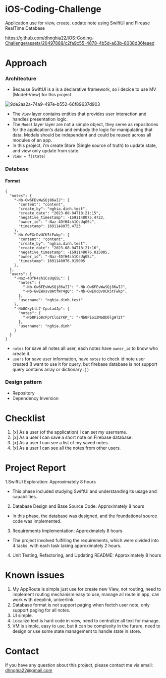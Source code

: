 # iOS-Coding-Challenge

Application use for view, create, update note using SwiftUI and Firease RealTime Database

https://github.com/dhnghia22/iOS-Coding-Challenge/assets/20497888/c2fa9c55-4878-4b5d-a63b-8038d36feaed

# Approach

### Architecture
- Because SwiftUI is a  is a declarative framework, so i decice to use MV (Model-View) for this project

![9de2aa2a-74a9-497e-b552-66f89637d903](https://github.com/dhnghia22/iOS-Coding-Challenge/assets/20497888/85b8bbf2-d40a-4931-b186-319dfe552bc8)

- The `View` layer contains entities that provides user interaction and handles presentation logic.
- The `Model` layer  layer are not a simple object, they serve as repositories for the application's data and embody the logic for manipulating that data. Models should be independent and could be reused across all modules of an app.
- In this project, i'm create Store (Single source of truth) to update state, and view only update from state.
- `View = f(state)`

### Database

#### Format
```
{
  "notes": {
    "-Nb-Gw6FEvWwSQj86wIJ": {
      "content": "content",
      "create_by": "nghia.dinh.test",
      "create_date": "2023-08-04T18:21:15",
      "negative_timestamp": -1691148075.4723,
      "owner_id": "-Naz-4DfH4sh1CsUqGSL",
      "timestamp": 1691148075.4723
    },
    "-Nb-GwEXcDvUCK5tFwkp": {
      "content": "content",
      "create_by": "nghia.dinh.test",
      "create_date": "2023-08-04T18:21:16",
      "negative_timestamp": -1691148076.015005,
      "owner_id": "-Naz-4DfH4sh1CsUqGSL",
      "timestamp": 1691148076.015005
    },
  },
  "users": {
    "-Naz-4DfH4sh1CsUqGSL": {
      "notes": {
        "-Nb-Gw6FEvWwSQj86wII": "-Nb-Gw6FEvWwSQj86wIJ",
        "-Nb-GwEWXsv8AtfWr4gQ": "-Nb-GwEXcDvUCK5tFwkp",
      },
      "username": "nghia.dinh.test"
    },
    "-Nb8OkyLlL7-CputadJp": {
      "notes": {
        "-Nb8Pio0cPpYClo2YKP_": "-Nb8Pio12MaQbOlgHT2T"
      },
      "username": "nghia.dinh"
    }
  }
}
```

- `notes` for save all notes all user, each notes have `owner_id` to know who create it.
- `users` for save user information, have `notes` to check id note user created (I want to use it for query, but firebase database is not support query contains array or dictionary :( )

### Design pattern
- Repository
- Dependency Inversion

# Checklist
1. [x] As a user (of the application) I can set my username.
2. [x] As a user I can save a short note on Firebase database.
3. [x] As a user I can see a list of my saved notes.
4. [x] As a user I can see all the notes from other users.

# Project Report
1.SwiftUI Exploration: Approximately 8 hours
- This phase included studying SwiftUI and understanding its usage and capabilities.
2. Database Design and Base Source Code: Approximately 8 hours
  - In this phase, the database was designed, and the foundational source code was implemented.
3. Requirements Implementation: Approximately 8 hours
 - The project involved fulfilling the requirements, which were divided into 4 tasks, with each task taking approximately 2 hours.
4. Unit Testing, Refactoring, and Updating README: Approximately 8 hours

# Known issues
1. My AppRoute is simple just use for create new View, not routing, need to implement routing mechanism easy to use, manage all route in app, can work with deeplink, univerlink.
2. Database format is not support paging when fectch user note, only support paging for all notes.
3. UI simple.
4. Localize text is hard code in view, need to centralize all text for manage.
5. VM is simple, easy to use, but it can be complexity in the furure, need to design or use some state management to handle state in store.

# Contact
If you have any question about this project, please contact me via email: dhnghia22@gmail.com
   
